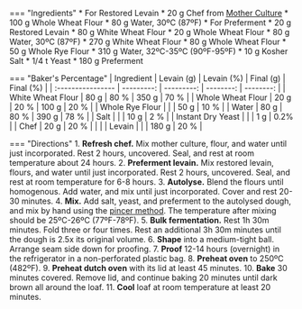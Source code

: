 === "Ingredients"
    * For Restored Levain
        * 20 g Chef from [Mother Culture](mother-culture.md)
        * 100 g Whole Wheat Flour
        * 80 g Water, 30ºC (87ºF)
    * For Preferment
        * 20 g Restored Levain
        * 80 g White Wheat Flour
        * 20 g Whole Wheat Flour
        * 80 g Water, 30ºC (87ºF)
    * 270 g White Wheat Flour
    * 80 g Whole Wheat Flour
    * 50 g Whole Rye Flour
    * 310 g Water, 32ºC-35ºC (90ºF-95ºF)
    * 10 g Kosher Salt
    * 1/4 t Yeast
    * 180 g Preferment

=== "Baker's Percentage"
    | Ingredient        | Levain (g) | Levain (%) | Final (g) | Final (%) |
    | :---------------- | ---------: | ---------: | --------: | --------: |
    | White Wheat Flour |       80 g |       80 % |     350 g |      70 % |
    | Whole Wheat Flour |       20 g |       20 % |     100 g |      20 % |
    | Whole Rye Flour   |            |            |      50 g |      10 % |
    | Water             |       80 g |       80 % |     390 g |      78 % |
    | Salt              |            |            |      10 g |       2 % |
    | Instant Dry Yeast |            |            |       1 g |      0.2% |
    | Chef              |       20 g |       20 % |           |           |
    | Levain            |            |            |     180 g |      20 % |

=== "Directions"
    1. **Refresh chef.** Mix mother culture, flour, and water until just incorporated. Rest 2 hours, uncovered. Seal, and rest at room temperature about 24 hours.
    2. **Preferment levain.** Mix restored levain, flours, and water until just incorporated. Rest 2 hours, uncovered. Seal, and rest at room temperature for 6-8 hours.
    3. **Autolyse.** Blend the flours until homogenous. Add water, and mix until just incorporated. Cover and rest 20-30 minutes.
    4. **Mix.** Add salt, yeast, and preferment to the autolysed dough, and mix by hand using the [pincer method](https://www.youtube.com/watch?v=HoY7CPw0E1s). The temperature after mixing should be 25ºC-26ºC (77ºF-78ºF).
    5. **Bulk fermentation.** Rest 1h 30m minutes. Fold three or four times. Rest an additional 3h 30m minutes until the dough is 2.5x its original volume.
    6. **Shape** into a medium-tight ball. Arrange seam side down for proofing.
    7. **Proof** 12-14 hours (overnight) in the refrigerator in a non-perforated plastic bag.
    8. **Preheat oven** to 250ºC (482ºF).
    9.  **Preheat dutch oven** with its lid at least 45 minutes.
    10. **Bake** 30 minutes covered. Remove lid, and continue baking 20 minutes until dark brown all around the loaf.
    11. **Cool** loaf at room temperature at least 20 minutes.


[^forkish_flour]:
    {{ cite.forkish_flour_water_salt_yeast }} 140-3.
